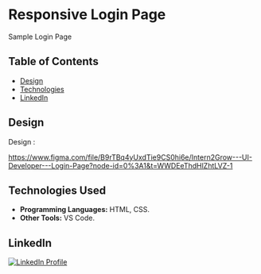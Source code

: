 <!-- Project Name -->
<h1>Responsive Login Page</h1>
<p>Sample Login Page</p>

<!-- Table of Contents -->
## Table of Contents
- [Design](#design)
- [Technologies](#technologies-used)
- [LinkedIn](#linkedIn)

## Design
Design :

https://www.figma.com/file/B9rTBq4yUxdTie9CS0hi6e/Intern2Grow---UI-Developer---Login-Page?node-id=0%3A1&t=WWDEeThdHlZhtLVZ-1



## Technologies Used

- **Programming Languages:** HTML, CSS.
- **Other Tools:** VS Code.

## LinkedIn
<!-- LinkedIn Profile Button -->
<p>
  <a href="https://www.linkedin.com/in/mohamed-mos-aad/">
    <img src="https://img.shields.io/badge/LinkedIn-Profile-blue?style=for-the-badge&logo=linkedin" alt="LinkedIn Profile">
  </a>
</p>
